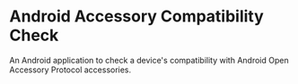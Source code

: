 # Android Accessory Compatibility Check

An Android application to check a device's compatibility with Android Open Accessory Protocol accessories.